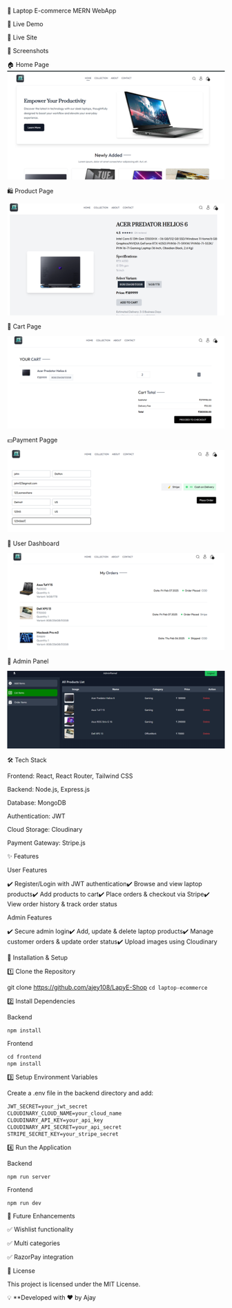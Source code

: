 🛒 Laptop E-commerce MERN WebApp

🚀 Live Demo

🔗 Live Site 

📸 Screenshots

🏠 Home Page   
 ![Image Alt](https://github.com/ajey108/LapyE-Shop/blob/f5cec19cf73e40f2aa19558d17842645a7ca1317/Homepage.png)

 
 
🛍️ Product Page

 ![Image Alt](https://github.com/ajey108/LapyE-Shop/blob/40e39de86982569f2000bbb19449b6db1dbe7910/ProductPageSS.png)

 

🛒 Cart Page

 ![Image Alt](https://github.com/ajey108/LapyE-Shop/blob/40e39de86982569f2000bbb19449b6db1dbe7910/cartpagess.png)

 💵Payment Pagge

  ![Image Alt](https://github.com/ajey108/LapyE-Shop/blob/40e39de86982569f2000bbb19449b6db1dbe7910/PaymentPage.png)

🔑 User Dashboard

 ![Image Alt](https://github.com/ajey108/LapyE-Shop/blob/40e39de86982569f2000bbb19449b6db1dbe7910/My%20orders%20page.png)
 

🔧 Admin Panel

 ![Image Alt](https://github.com/ajey108/LapyE-Shop/blob/3205cdbb051e41f286bddeb752c7a05936b5357b/AdminLIst.png)

🛠️ Tech Stack

Frontend: React, React Router, Tailwind CSS

Backend: Node.js, Express.js

Database: MongoDB

Authentication: JWT

Cloud Storage: Cloudinary

Payment Gateway: Stripe.js

✨ Features

User Features

✔️ Register/Login with JWT authentication✔️ Browse and view laptop products✔️ Add products to cart✔️ Place orders & checkout via Stripe✔️ View order history & track order status

Admin Features

✔️ Secure admin login✔️ Add, update & delete laptop products✔️ Manage customer orders & update order status✔️ Upload images using Cloudinary

🔧 Installation & Setup

1️⃣ Clone the Repository


git clone https://github.com/ajey108/LapyE-Shop
```cd laptop-ecommerce ```

2️⃣ Install Dependencies

Backend

```cd backend
npm install
```

Frontend
```
cd frontend
npm install
```

3️⃣ Setup Environment Variables

Create a .env file in the backend directory and add:

```MONGO_URI=your_mongodb_uri
JWT_SECRET=your_jwt_secret
CLOUDINARY_CLOUD_NAME=your_cloud_name
CLOUDINARY_API_KEY=your_api_key
CLOUDINARY_API_SECRET=your_api_secret
STRIPE_SECRET_KEY=your_stripe_secret
```

4️⃣ Run the Application

Backend
```cd backend
npm run server
```

Frontend
```cd frontend
npm run dev
```

🎯 Future Enhancements

✅ Wishlist functionality

✅ Multi categories

✅ RazorPay integration

📄 License

This project is licensed under the MIT License.

💡 **Developed with ❤️ by Ajay
